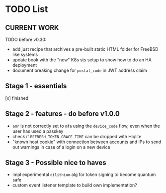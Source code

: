 # TODO List

## CURRENT WORK

TODO before v0.30:

- add just recipe that archives a pre-built static HTML folder for FreeBSD like systems
- update book with the "new" K8s sts setup to show how to do an HA deployment
- document breaking change for `postal_code` in JWT address claim

## Stage 1 - essentials

[x] finished

## Stage 2 - features - do before v1.0.0

- `amr` is not correctly set to `mfa` using the `device_code` flow, even when the user has used a passkey
- check if `REFRESH_TOKEN_GRACE_TIME` can be dropped with Hiqlite
- "known host cookie" with connection between accounts and IPs to send out warnings in case
  of a login on a new device

## Stage 3 - Possible nice to haves

- impl experimental `dilithium` alg for token signing to become quantum safe
- custom event listener template to build own implementation?

